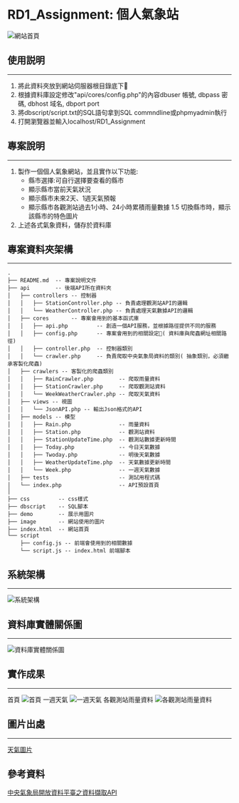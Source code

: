 # RD1_Assignment: 個人氣象站
![網站首頁](demo/indexPage.png)
## 使用説明
----
1. 將此資料夾放到網站伺服器根目錄底下
2. 根據資料庫設定修改"api/cores/config.php"的內容dbuser 帳號, dbpass 密碼, dbhost 域名, dbport port
3. 將dbscript/script.txt的SQL語句拿到SQL commndline或phpmyadmin執行
4. 打開瀏覽器並輸入localhost/RD1_Assignment

## 專案說明
----
1. 製作一個個人氣象網站，並且實作以下功能:
    * 縣市選擇:可自行選擇要查看的縣市
    * 顯示縣市當前天氣狀況
    * 顯示縣市未來2天、1週天氣預報
    * 顯示縣市各觀測站過去1小時、24小時累積雨量數據 1.5 切換縣市時，顯示該縣市的特色圖片
2. 上述各式氣象資料，儲存於資料庫

## 專案資料夾架構
----
```
.
├── README.md  -- 專案說明文件
├── api        -- 後端API所在資料夾
│   ├── controllers -- 控制器
│   │   ├── StationController.php -- 負責處理觀測站API的邏輯
│   │   └── WeatherController.php -- 負責處理天氣數據API的邏輯
│   ├── cores       -- 專案會用到的基本函式庫
│   │   ├── api.php         -- 創造一個API服務，並根據路徑提供不同的服務
│   │   ├── config.php      -- 專案會用到的相關設定( 資料庫與爬蟲網址相關路徑)
│   │   ├── controller.php  -- 控制器類別
│   │   └── crawler.php     -- 負責爬取中央氣象局資料的類別( 抽象類別，必須繼承客製化爬蟲)
│   ├── crawlers -- 客製化的爬蟲類別
│   │   ├── RainCrawler.php        -- 爬取雨量資料
│   │   ├── StationCrawler.php     -- 爬取觀測站資料
│   │   └── WeekWeatherCrawler.php -- 爬取天氣資料
│   ├── views -- 視圖
│   │   └── JsonAPI.php -- 輸出Json格式的API
│   ├── models -- 模型
│   │   ├── Rain.php               -- 雨量資料               
│   │   ├── Station.php            -- 觀測站資料
│   │   ├── StationUpdateTime.php  -- 觀測站數據更新時間
│   │   ├── Today.php              -- 今日天氣數據
│   │   ├── Twoday.php             -- 明後天氣數據
│   │   ├── WeatherUpdateTime.php  -- 天氣數據更新時間
│   │   └── Week.php               -- 一週天氣數據
│   ├── tests                      -- 測試用程式碼
│   └── index.php                  -- API預設首頁
│
├── css         -- css樣式
├── dbscript    -- SQL腳本
├── demo        -- 展示用圖片
├── image       -- 網站使用的圖片
├── index.html  -- 網站首頁
└── script
    ├── config.js -- 前端會使用到的相關數據
    └── script.js -- index.html 前端腳本
```
## 系統架構
----
![系統架構](demo/system.png)

## 資料庫實體關係圖
----
![資料庫實體關係圖](demo/ER-Diagram.png)

## 實作成果
----
首頁
![首頁](demo/home.png)
一週天氣
![一週天氣](demo/week.png)
各觀測站雨量資料
![各觀測站雨量資料](demo/rain.png)

## 圖片出處
----
[天氣圖片](https://www.pinterest.com/pin/459015386992964638/)

## 參考資料
[中央氣象局開放資料平臺之資料擷取API](https://opendata.cwb.gov.tw/dist/opendata-swagger.html)